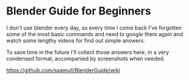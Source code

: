 # Blender Guide for Beginners

I don't use blender every day, so every time I come back I've forgotten some of the most basic commands and need to google them again and watch some lengthy videos for find out simple answers.

To save time in the future I'll collect those answers here, in a very condensed format, accompanied by screenshots when needed.

https://github.com/ssamuli/BlenderGuide/wiki
